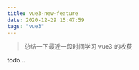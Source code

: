 ```yaml
---
title: vue3-new-feature
date: 2020-12-29 15:47:59
tags: "vue3"
---
```


> 总结一下最近一段时间学习 vue3 的收获

todo...

